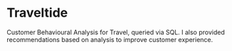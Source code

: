 # Traveltide
Customer Behavioural Analysis for Travel, queried via SQL. I also provided recommendations based on analysis to improve customer experience.

